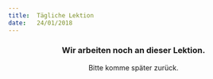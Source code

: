 ```yaml
---
title:  Tägliche Lektion
date:   24/01/2018
---
```


### <center>Wir arbeiten noch an dieser Lektion.</center>
<center>Bitte komme später zurück.</center>